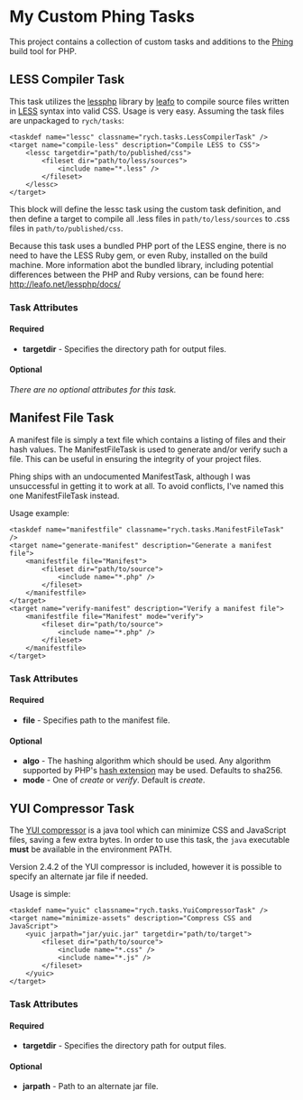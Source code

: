 # My Custom Phing Tasks

This project contains a collection of custom tasks and additions to the [Phing](http://phing.info) build tool for PHP.

## LESS Compiler Task

This task utilizes the [lessphp](https://github.com/leafo/lessphp) library by [leafo](https://github.com/leafo) to compile source files written in [LESS](http://lesscss.org) syntax into valid CSS. Usage is very easy. Assuming the task files are unpackaged to `rych/tasks`:

    <taskdef name="lessc" classname="rych.tasks.LessCompilerTask" />
    <target name="compile-less" description="Compile LESS to CSS">
        <lessc targetdir="path/to/published/css">
            <fileset dir="path/to/less/sources">
                <include name="*.less" />
            </fileset>
        </lessc>
    </target>

This block will define the lessc task using the custom task definition, and then define a target to compile all .less files in `path/to/less/sources` to .css files in `path/to/published/css`.

Because this task uses a bundled PHP port of the LESS engine, there is no need to have the LESS Ruby gem, or even Ruby, installed on the build machine. More information abot the bundled library, including potential differences between the PHP and Ruby versions, can be found here: <http://leafo.net/lessphp/docs/>

### Task Attributes

#### Required
 - **targetdir** - Specifies the directory path for output files.

#### Optional
_There are no optional attributes for this task._

## Manifest File Task

A manifest file is simply a text file which contains a listing of files and their hash values. The ManifestFileTask is used to generate and/or verify such a file. This can be useful in ensuring the integrity of your project files.

Phing ships with an undocumented ManifestTask, although I was unsuccessful in getting it to work at all. To avoid conflicts, I've named this one ManifestFileTask instead.

Usage example:

    <taskdef name="manifestfile" classname="rych.tasks.ManifestFileTask" />
    <target name="generate-manifest" description="Generate a manifest file">
        <manifestfile file="Manifest">
            <fileset dir="path/to/source">
                <include name="*.php" />
            </fileset>
        </manifestfile>
    </target>
    <target name="verify-manifest" description="Verify a manifest file">
        <manifestfile file="Manifest" mode="verify">
            <fileset dir="path/to/source">
                <include name="*.php" />
            </fileset>
        </manifestfile>
    </target>

### Task Attributes

#### Required
 - **file** - Specifies path to the manifest file.

#### Optional
 - **algo** - The hashing algorithm which should be used. Any algorithm supported by PHP's [hash extension](http://php.net/manual/en/function.hash-algos.php) may be used. Defaults to sha256.
 - **mode** - One of _create_ or _verify_. Default is _create_.

## YUI Compressor Task

The [YUI compressor](http://developer.yahoo.com/yui/compressor/) is a java tool which can minimize CSS and JavaScript files, saving a few extra bytes. In order to use this task, the `java` executable **must** be available in the environment PATH.

Version 2.4.2 of the YUI compressor is included, however it is possible to specify an alternate jar file if needed.

Usage is simple:

    <taskdef name="yuic" classname="rych.tasks.YuiCompressorTask" />
    <target name="minimize-assets" description="Compress CSS and JavaScript">
        <yuic jarpath="jar/yuic.jar" targetdir="path/to/target">
            <fileset dir="path/to/source">
                <include name="*.css" />
                <include name="*.js" />
            </fileset>
        </yuic>
    </target>

### Task Attributes

#### Required
 - **targetdir** - Specifies the directory path for output files.

#### Optional
 - **jarpath** - Path to an alternate jar file.